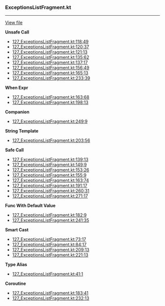 ### ExceptionsListFragment.kt
---
[View file](../../precision_analyzed/127_ExceptionsListFragment.kt)

**Unsafe Call**

 - [127_ExceptionsListFragment.kt:118:49](../../precision_analyzed/127_ExceptionsListFragment.kt#L118)
 - [127_ExceptionsListFragment.kt:120:37](../../precision_analyzed/127_ExceptionsListFragment.kt#L120)
 - [127_ExceptionsListFragment.kt:121:13](../../precision_analyzed/127_ExceptionsListFragment.kt#L121)
 - [127_ExceptionsListFragment.kt:135:62](../../precision_analyzed/127_ExceptionsListFragment.kt#L135)
 - [127_ExceptionsListFragment.kt:137:17](../../precision_analyzed/127_ExceptionsListFragment.kt#L137)
 - [127_ExceptionsListFragment.kt:156:49](../../precision_analyzed/127_ExceptionsListFragment.kt#L156)
 - [127_ExceptionsListFragment.kt:165:13](../../precision_analyzed/127_ExceptionsListFragment.kt#L165)
 - [127_ExceptionsListFragment.kt:233:39](../../precision_analyzed/127_ExceptionsListFragment.kt#L233)

**When Expr**

 - [127_ExceptionsListFragment.kt:163:68](../../precision_analyzed/127_ExceptionsListFragment.kt#L163)
 - [127_ExceptionsListFragment.kt:198:13](../../precision_analyzed/127_ExceptionsListFragment.kt#L198)

**Companion**

 - [127_ExceptionsListFragment.kt:249:9](../../precision_analyzed/127_ExceptionsListFragment.kt#L249)

**String Template**

 - [127_ExceptionsListFragment.kt:203:56](../../precision_analyzed/127_ExceptionsListFragment.kt#L203)

**Safe Call**

 - [127_ExceptionsListFragment.kt:139:13](../../precision_analyzed/127_ExceptionsListFragment.kt#L139)
 - [127_ExceptionsListFragment.kt:149:9](../../precision_analyzed/127_ExceptionsListFragment.kt#L149)
 - [127_ExceptionsListFragment.kt:153:26](../../precision_analyzed/127_ExceptionsListFragment.kt#L153)
 - [127_ExceptionsListFragment.kt:155:9](../../precision_analyzed/127_ExceptionsListFragment.kt#L155)
 - [127_ExceptionsListFragment.kt:163:74](../../precision_analyzed/127_ExceptionsListFragment.kt#L163)
 - [127_ExceptionsListFragment.kt:191:17](../../precision_analyzed/127_ExceptionsListFragment.kt#L191)
 - [127_ExceptionsListFragment.kt:260:31](../../precision_analyzed/127_ExceptionsListFragment.kt#L260)
 - [127_ExceptionsListFragment.kt:271:17](../../precision_analyzed/127_ExceptionsListFragment.kt#L271)

**Func With Default Value**

 - [127_ExceptionsListFragment.kt:182:9](../../precision_analyzed/127_ExceptionsListFragment.kt#L182)
 - [127_ExceptionsListFragment.kt:241:35](../../precision_analyzed/127_ExceptionsListFragment.kt#L241)

**Smart Cast**

 - [127_ExceptionsListFragment.kt:73:17](../../precision_analyzed/127_ExceptionsListFragment.kt#L73)
 - [127_ExceptionsListFragment.kt:84:17](../../precision_analyzed/127_ExceptionsListFragment.kt#L84)
 - [127_ExceptionsListFragment.kt:209:13](../../precision_analyzed/127_ExceptionsListFragment.kt#L209)
 - [127_ExceptionsListFragment.kt:221:13](../../precision_analyzed/127_ExceptionsListFragment.kt#L221)

**Type Alias**

 - [127_ExceptionsListFragment.kt:41:1](../../precision_analyzed/127_ExceptionsListFragment.kt#L41)

**Coroutine**

 - [127_ExceptionsListFragment.kt:183:41](../../precision_analyzed/127_ExceptionsListFragment.kt#L183)
 - [127_ExceptionsListFragment.kt:232:13](../../precision_analyzed/127_ExceptionsListFragment.kt#L232)
